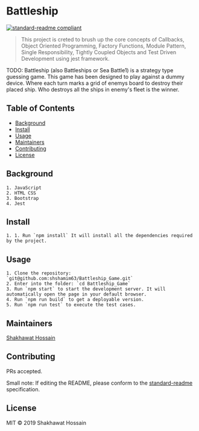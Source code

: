 # Battleship

[![standard-readme compliant](https://img.shields.io/badge/standard--readme-OK-green.svg?style=flat-square)](https://github.com/RichardLitt/standard-readme)

> This project is creted to brush up the core concepts of Callbacks, Object Oriented Programming, Factory Functions, Module Pattern, Single Responsibility, Tightly Coupled Objects and Test Driven Development using jest framework.

TODO: Battleship (also Battleships or Sea Battle1) is a strategy type guessing game. This game has been designed to play against a dummy device. Where each turn marks a grid of enemys board to destroy their placed ship. Who destroys all the ships in enemy's fleet is the winner.

## Table of Contents

- [Background](#background)
- [Install](#install)
- [Usage](#usage)
- [Maintainers](#maintainers)
- [Contributing](#contributing)
- [License](#license)

## Background
```
1. JavaScript
2. HTML CSS
3. Bootstrap
4. Jest
```
## Install

```
1. 1. Run `npm install` It will install all the dependencies required by the project.
```

## Usage

```
1. Clone the repository: `git@github.com:shshamim63/Battleship_Game.git`
2. Enter into the folder: `cd Battleship_Game`
3. Run `npm start` to start the development server. It will automatically open the page in your default browser.
4. Run `npm run build` to get a deployable version.
5. Run `npm run test` to execute the test cases.
```

## Maintainers

[Shakhawat Hossain](https://github.com/shshamim63)

## Contributing

PRs accepted.

Small note: If editing the README, please conform to the [standard-readme](https://github.com/RichardLitt/standard-readme) specification.

## License

MIT © 2019 Shakhawat Hossain
